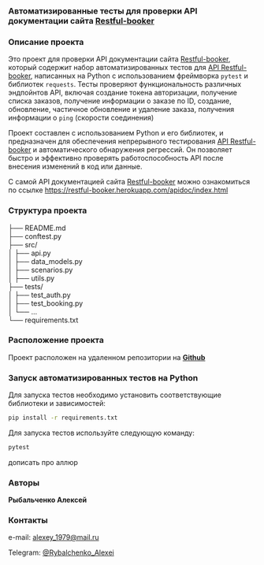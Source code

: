 
### Автоматизированные тесты для проверки API документации сайта [Restful-booker](https://restful-booker.herokuapp.com)

### Описание проекта
Это проект для проверки API документации сайта [Restful-booker](https://restful-booker.herokuapp.com), который 
содержит набор автоматизированных тестов для [API Restful-booker](https://restful-booker.herokuapp.com/apidoc/index.html), написанных
на Python с использованием фреймворка `pytest` и библиотек `requests`. 
Тесты проверяют функциональность различных эндпойнтов API, включая создание токена авторизации, получение списка заказов, получение информации о заказе по ID, создание, обновление, частичное обновление и удаление заказа, получения информации о `ping` (скорости соединения) 

Проект составлен с использованием Python и его библиотек, и предназначен для обеспечения непрерывного тестирования [API Restful-booker](https://restful-booker.herokuapp.com/apidoc/index.html) и автоматического
обнаружения регрессий. Он позволяет быстро и эффективно проверять работоспособность API после внесения 
изменений в код или данные.

С самой API документацией сайта [Restful-booker](https://restful-booker.herokuapp.com) можно ознакомиться по ссылке 
https://restful-booker.herokuapp.com/apidoc/index.html

### Структура проекта

├── README.md            \
├── conftest.py          \
├── src/                
│        ├── api.py    
│        ├── data_models.py    
│        ├── scenarios.py  
│        ├── utils.py    
├── tests/                
│        ├── test_auth.py      
│        ├── test_booking.py   
│        └── ...              
└── requirements.txt      

### Расположение проекта
Проект расположен на удаленном репозитории на [**Github**](https://github.com/fisher111111111/Module_4_2)

### Запуск автоматизированных тестов на Python 

Для запуска тестов необходимо установить соответствующие библиотеки и зависимостей:

```bash
pip install -r requirements.txt
````

Для запуска тестов используйте следующую команду:
```bash
pytest
```
дописать про аллюр

### Авторы
**Рыбальченко Алексей**
### Контакты
e-mail: [alexey_1979@mail.ru]()

Telegram: [@Rybalchenko_Alexei]()




